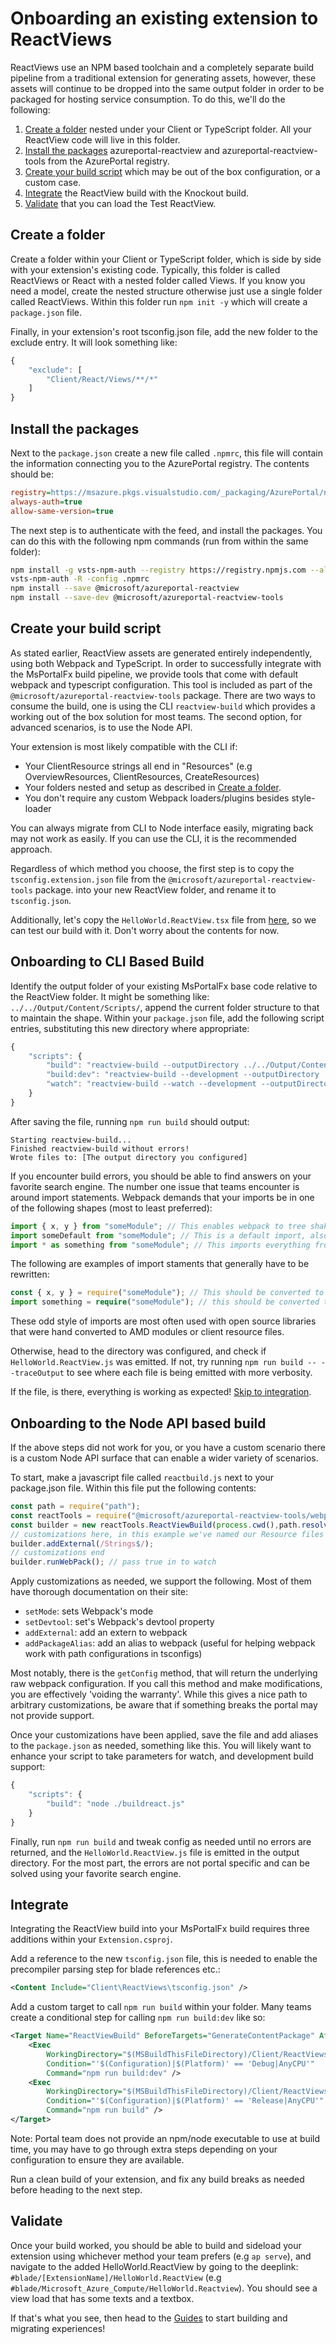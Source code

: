 <a name="onboarding-an-existing-extension-to-reactviews"></a>
# Onboarding an existing extension to ReactViews

ReactViews use an NPM based toolchain and a completely separate build pipeline from a traditional extension for generating assets,
however, these assets will continue to be dropped into the same output folder in order to be packaged for hosting service consumption.
To do this, we'll do the following:

1. [Create a folder](#create-a-folder) nested under your Client or TypeScript folder. All your ReactView code will live in this folder.
2. [Install the packages](#install-the-packages) azureportal-reactview and azureportal-reactview-tools from the AzurePortal registry.
3. [Create your build script](#create-your-build-script) which may be out of the box configuration, or a custom case.
4. [Integrate](#integrate) the ReactView build with the Knockout build.
5. [Validate](#validate) that you can load the Test ReactView.

<a name="onboarding-an-existing-extension-to-reactviews-create-a-folder"></a>
## Create a folder

Create a folder within your Client or TypeScript folder, which is side by side with your extension's existing code.
Typically, this folder is called ReactViews or React with a nested folder called Views.
If you know you need a model, create the nested structure otherwise just use a single folder called ReactViews.
Within this folder run `npm init -y` which will create a `package.json` file.

Finally, in your extension's root tsconfig.json file, add the new folder to the exclude entry. It will look something like:

```javascript
{
    "exclude": [
        "Client/React/Views/**/*"
    ]
}
```

<a name="onboarding-an-existing-extension-to-reactviews-install-the-packages"></a>
## Install the packages

Next to the `package.json` create a new file called `.npmrc`, this file will contain
the information connecting you to the AzurePortal registry. The contents should be:

```ini
registry=https://msazure.pkgs.visualstudio.com/_packaging/AzurePortal/npm/registry/
always-auth=true
allow-same-version=true
```

The next step is to authenticate with the feed, and install the packages. You can do this with the following npm commands (run from within the same folder):

```sh
npm install -g vsts-npm-auth --registry https://registry.npmjs.com --always-auth false
vsts-npm-auth -R -config .npmrc
npm install --save @microsoft/azureportal-reactview
npm install --save-dev @microsoft/azureportal-reactview-tools
```

<a name="onboarding-an-existing-extension-to-reactviews-create-your-build-script"></a>
## Create your build script

As stated earlier, ReactView assets are generated entirely independently, using both Webpack and TypeScript.
In order to successfully integrate with the MsPortalFx build pipeline, we provide tools that come with default webpack and typescript configuration.
This tool is included as part of the `@microsoft/azureportal-reactview-tools` package. There are two ways to consume the build,
one is using the CLI `reactview-build` which provides a working out of the box solution for most teams. The second option, for advanced scenarios, is to use the Node API.

Your extension is most likely compatible with the CLI if:

- Your ClientResource strings all end in "Resources" (e.g OverviewResources, ClientResources, CreateResources)
- Your folders nested and setup as described in [Create a folder](#create-a-folder).
- You don't require any custom Webpack loaders/plugins besides style-loader

You can always migrate from CLI to Node interface easily, migrating back may not work as easily. If you can use the CLI, it is the recommended approach.

Regardless of which method you choose, the first step is to copy the `tsconfig.extension.json` file from the `@microsoft/azureportal-reactview-tools` package. into your new ReactView folder, and rename it to `tsconfig.json`.

Additionally, let's copy the `HelloWorld.ReactView.tsx` file from [here][HelloWorld ReactView], so we can test our build with it. Don't worry about the contents for now.

[HelloWorld ReactView]: https://msazure.visualstudio.com/One/_git/AzureUX-TemplateExtension?path=%2Fsrc%2FDefault%2FExtension%2FClient%2FReactViews%2FHelloWorld.ReactView.tsx

<a name="onboarding-an-existing-extension-to-reactviews-onboarding-to-cli-based-build"></a>
## Onboarding to CLI Based Build

Identify the output folder of your existing MsPortalFx base code relative to the ReactView folder.
It might be something like: `../../Output/Content/Scripts/`, append the current folder structure to that to maintain the shape.
Within your `package.json` file, add the following script entries, substituting this new directory where appropriate:

```javascript
{
    "scripts": {
        "build": "reactview-build --outputDirectory ../../Output/Content/Scripts/ReactViews/",
        "build:dev": "reactview-build --development --outputDirectory ../../Output/Content/Scripts/ReactViews/",
        "watch": "reactview-build --watch --development --outputDirectory ../../Output/Content/Scripts/ReactViews/"
    }
}
```

After saving the file, running `npm run build` should output:

```text
Starting reactview-build...
Finished reactview-build without errors!
Wrote files to: [The output directory you configured]
```

If you encounter build errors, you should be able to find answers on your favorite search engine. The number one issue that teams encounter is
around import statements. Webpack demands that your imports be in one of the following shapes (most to least preferred):

```typescript
import { x, y } from "someModule"; // This enables webpack to tree shake everything except x and y
import someDefault from "someModule"; // This is a default import, also allows proper tree shaking
import * as something from "someModule"; // This imports everything from a module and can break tree shaking
```

The following are examples of import staments that generally have to be rewritten:

```typescript
const { x, y } = require("someModule"); // This should be converted to the first option above
import something = require("someModule"); // this should be converted to the third option above
```

These odd style of imports are most often used with open source libraries that were hand converted to AMD modules or client resource files.

Otherwise, head to the directory was configured, and check if `HelloWorld.ReactView.js` was emitted. If not, try running `npm run build -- --traceOutput` to see where each file is being emitted with more verbosity.

If the file, is there, everything is working as expected! [Skip to integration](#integrate).

<a name="onboarding-an-existing-extension-to-reactviews-onboarding-to-the-node-api-based-build"></a>
## Onboarding to the Node API based build

If the above steps did not work for you, or you have a custom scenario there is a custom Node API surface that can enable a wider variety of scenarios.

To start, make a javascript file called `reactbuild.js` next to your package.json file. Within this file put the following contents:

```javascript
const path = require("path");
const reactTools = require("@microsoft/azureportal-reactview-tools/webpack.config");
const builder = new reactTools.ReactViewBuild(process.cwd(),path.resolve([relative path to your output directory]));
// customizations here, in this example we've named our Resource files as ending in Strings
builder.addExternal(/Strings$/);
// customizations end
builder.runWebPack(); // pass true in to watch
```

Apply customizations as needed, we support the following. Most of them have thorough documentation on their site:

- `setMode`: sets Webpack's mode
- `setDevtool`: set's Webpack's devtool property
- `addExternal`: add an extern to webpack
- `addPackageAlias`: add an alias to webpack (useful for helping webpack work with path configurations in tsconfigs)

Most notably, there is the `getConfig` method, that will return the underlying raw webpack configuration.
If you call this method and make modifications, you are effectively 'voiding the warranty'.
While this gives a nice path to arbitrary customizations, be aware that if something breaks the portal may not provide support.

Once your customizations have been applied, save the file and add aliases to the `package.json` as needed, something like this.
You will likely want to enhance your script to take parameters for watch, and development build support:

```javascript
{
    "scripts": {
        "build": "node ./buildreact.js"
    }
}
```

Finally, run `npm run build` and tweak config as needed until no errors are returned, and the `HelloWorld.ReactView.js` file is emitted in the output directory.
For the most part, the errors are not portal specific and can be solved using your favorite search engine.

<a name="onboarding-an-existing-extension-to-reactviews-integrate"></a>
## Integrate

Integrating the ReactView build into your MsPortalFx build requires three additions within your `Extension.csproj`.

Add a reference to the new `tsconfig.json` file, this is needed to enable the precompiler parsing step for blade references etc.:

```xml
<Content Include="Client\ReactViews\tsconfig.json" />
```

Add a custom target to call `npm run build` within your folder. Many teams create a conditional step for calling `npm run build:dev` like so:

```xml
<Target Name="ReactViewBuild" BeforeTargets="GenerateContentPackage" AfterTargets="CompileTypescriptWithTSConfig">
    <Exec
        WorkingDirectory="$(MSBuildThisFileDirectory)/Client/ReactViews"
        Condition="'$(Configuration)|$(Platform)' == 'Debug|AnyCPU'"
        Command="npm run build:dev" />
    <Exec
        WorkingDirectory="$(MSBuildThisFileDirectory)/Client/ReactViews"
        Condition="'$(Configuration)|$(Platform)' == 'Release|AnyCPU'"
        Command="npm run build" />
</Target>
```

Note: Portal team does not provide an npm/node executable to use at build time, you may have to go through extra steps depending on your configuration to ensure they are available.

Run a clean build of your extension, and fix any build breaks as needed before heading to the next step.

<a name="onboarding-an-existing-extension-to-reactviews-validate"></a>
## Validate

Once your build worked, you should be able to build and sideload your extension using whichever method your team prefers (e.g `ap serve`),
and navigate to the added HelloWorld.ReactView by going to the deeplink: `#blade/[ExtensionName]/HelloWorld.ReactView` (e.g `#blade/Microsoft_Azure_Compute/HelloWorld.Reactview`).
You should see a view load that has some texts and a textbox.

If that's what you see, then head to the [Guides](react-index.md/#guides) to start building and migrating experiences!
